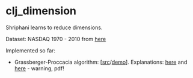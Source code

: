 # clj_dimension

Shriphani learns to reduce dimensions.

Dataset: NASDAQ 1970 - 2010 from [here](http://www.infochimps.com/datasets/nasdaq-exchange-daily-1970-2010-open-close-high-low-and-volume/)

Implemented so far:

 * Grassberger-Proccacia algorithm: [[src](src/clj_dimension/estimation/correlation_integral.clj)/[demo](src/clj_dimension/estimation/demo.clj)]. Explanations: [here](http://www.scholarpedia.org/article/Grassberger-Procaccia_algorithm) and [here](http://research.microsoft.com/en-us/um/people/cburges/tech_reports/msr-tr-2009-2013.pdf) - warning, pdf!